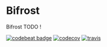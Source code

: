 # Bifrost
Bifrost
TODO !

[![codebeat badge](https://codebeat.co/badges/d2da17b6-1c67-4856-9d51-681435d917dd)](https://codebeat.co/projects/github-com-kurtloong-bifrost-master)
[![codecov](https://codecov.io/gh/kurtloong/Bifrost/branch/master/graph/badge.svg?token=1ZNZVE1EIU)](https://codecov.io/gh/kurtloong/Bifrost)
[![travis](https://travis-ci.com/kurtloong/Bifrost.svg?branch=master)](https://travis-ci.com)
